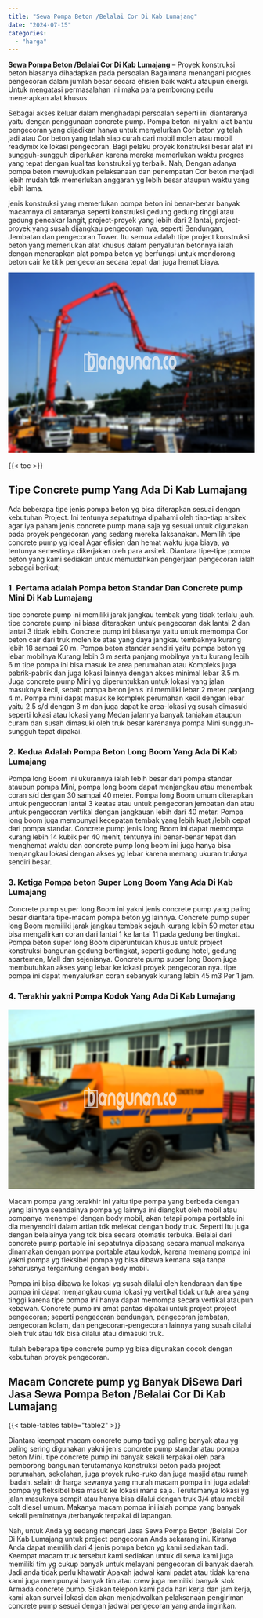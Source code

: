 ```yaml
---
title: "Sewa Pompa Beton /Belalai Cor Di Kab Lumajang"
date: "2024-07-15"
categories: 
  - "harga"
---
```


**Sewa Pompa Beton /Belalai Cor Di Kab Lumajang** – Proyek konstruksi beton biasanya dihadapkan pada persoalan Bagaimana menangani progres pengecoran dalam jumlah besar secara efisien baik waktu ataupun energi. Untuk mengatasi permasalahan ini maka para pemborong perlu menerapkan alat khusus.

Sebagai akses keluar dalam menghadapi persoalan seperti ini diantaranya yaitu dengan penggunaan concrete pump. Pompa beton ini yakni alat bantu pengecoran yang dijadikan hanya untuk menyalurkan Cor beton yg telah jadi atau Cor beton yang telah siap curah dari mobil molen atau mobil readymix ke lokasi pengecoran. Bagi pelaku proyek konstruksi besar alat ini sungguh-sungguh diperlukan karena mereka memerlukan waktu progres yang tepat dengan kualitas konstruksi yg terbaik. Nah, Dengan adanya pompa beton mewujudkan pelaksanaan dan penempatan Cor beton menjadi lebih mudah tdk memerlukan anggaran yg lebih besar ataupun waktu yang lebih lama.

jenis konstruksi yang memerlukan pompa beton ini benar-benar banyak macamnya di antaranya seperti konstruksi gedung gedung tinggi atau gedung pencakar langit, project-proyek yang lebih dari 2 lantai, project-proyek yang susah dijangkau pengecoran nya, seperti Bendungan, Jembatan dan pengecoran Tower. Itu semua adalah tipe project konstruksi beton yang memerlukan alat khusus dalam penyaluran betonnya ialah dengan menerapkan alat pompa beton yg berfungsi untuk mendorong beton cair ke titik pengecoran secara tepat dan juga hemat biaya.

![Sewa Pompa Beton /Belalai Cor Di Kab Lumajang](/images/sewa-concrete-pump-21.png)

{{< toc >}}

## Tipe Concrete pump Yang Ada Di Kab Lumajang

Ada beberapa tipe jenis pompa beton yg bisa diterapkan sesuai dengan kebutuhan Project. Ini tentunya sepatutnya dipahami oleh tiap-tiap arsitek agar iya paham jenis concrete pump mana saja yg sesuai untuk digunakan pada proyek pengecoran yang sedang mereka laksanakan. Memilih tipe concrete pump yg ideal Agar efisien dan hemat waktu juga biaya, ya tentunya semestinya dikerjakan oleh para arsitek. Diantara tipe-tipe pompa beton yang kami sediakan untuk memudahkan pengerjaan pengecoran ialah sebagai berikut;

### 1\. Pertama adalah Pompa beton Standar Dan Concrete pump Mini Di Kab Lumajang

tipe concrete pump ini memiliki jarak jangkau tembak yang tidak terlalu jauh. tipe concrete pump ini biasa diterapkan untuk pengecoran dak lantai 2 dan lantai 3 tidak lebih. Concrete pump ini biasanya yaitu untuk memompa Cor beton cair dari truk molen ke atas yang daya jangkau tembaknya kurang lebih 18 sampai 20 m. Pompa beton standar sendiri yaitu pompa beton yg lebar mobilnya Kurang lebih 3 m serta panjang mobilnya yaitu kurang lebih 6 m tipe pompa ini bisa masuk ke area perumahan atau Kompleks juga pabrik-pabrik dan juga lokasi lainnya dengan akses minimal lebar 3.5 m. Juga concrete pump Mini yg diperuntukkan untuk lokasi yang jalan masuknya kecil, sebab pompa beton jenis ini memiliki lebar 2 meter panjang 4 m. Pompa mini dapat masuk ke komplek perumahan kecil dengan lebar yaitu 2.5 s/d dengan 3 m dan juga dapat ke area-lokasi yg susah dimasuki seperti lokasi atau lokasi yang Medan jalannya banyak tanjakan ataupun curam dan susah dimasuki oleh truk besar karenanya pompa Mini sungguh-sungguh tepat dipakai.

### 2\. Kedua Adalah Pompa Beton Long Boom Yang Ada Di Kab Lumajang

Pompa long Boom ini ukurannya ialah lebih besar dari pompa standar ataupun pompa Mini, pompa long boom dapat menjangkau atau menembak coran s/d dengan 30 sampai 40 meter. Pompa long Boom umum diterapkan untuk pengecoran lantai 3 keatas atau untuk pengecoran jembatan dan atau untuk pengecoran vertikal dengan jangkauan lebih dari 40 meter. Pompa long boom juga mempunyai kecepatan tembak yang lebih kuat /lebih cepat dari pompa standar. Concrete pump jenis long Boom ini dapat memompa kurang lebih 14 kubik per 40 menit, tentunya ini benar-benar tepat dan menghemat waktu dan concrete pump long boom ini juga hanya bisa menjangkau lokasi dengan akses yg lebar karena memang ukuran truknya sendiri besar.

### 3\. Ketiga Pompa beton Super Long Boom Yang Ada Di Kab Lumajang

Concrete pump super long Boom ini yakni jenis concrete pump yang paling besar diantara tipe-macam pompa beton yg lainnya. Concrete pump super long Boom memiliki jarak jangkau tembak sejauh kurang lebih 50 meter atau bisa mengalirkan coran dari lantai 1 ke lantai 11 pada gedung bertingkat. Pompa beton super long Boom diperuntukan khusus untuk project konstruksi bangunan gedung bertingkat, seperti gedung hotel, gedung apartemen, Mall dan sejenisnya. Concrete pump super long Boom juga membutuhkan akses yang lebar ke lokasi proyek pengecoran nya. tipe pompa ini dapat menyalurkan coran sebanyak kurang lebih 45 m3 Per 1 jam.

### 4\. Terakhir yakni Pompa Kodok Yang Ada Di Kab Lumajang

![Sewa Pompa Beton /Belalai Cor Di Kab Lumajang](/images/sewa-concrete-pump-07.png)

Macam pompa yang terakhir ini yaitu tipe pompa yang berbeda dengan yang lainnya seandainya pompa yg lainnya ini diangkut oleh mobil atau pompanya menempel dengan body mobil, akan tetapi pompa portable ini dia menyendiri dalam artian tdk melekat dengan body truk. Seperti Itu juga dengan belalainya yang tdk bisa secara otomatis terbuka. Belalai dari concrete pump portable ini sepatutnya dipasang secara manual makanya dinamakan dengan pompa portable atau kodok, karena memang pompa ini yakni pompa yg fleksibel pompa yg bisa dibawa kemana saja tanpa seharusnya tergantung dengan body mobil.

Pompa ini bisa dibawa ke lokasi yg susah dilalui oleh kendaraan dan tipe pompa ini dapat menjangkau cuma lokasi yg vertikal tidak untuk area yang tinggi karena tipe pompa ini hanya dapat memompa secara vertikal ataupun kebawah. Concrete pump ini amat pantas dipakai untuk project project pengecoran; seperti pengecoran bendungan, pengecoran jembatan, pengecoran kolam, dan pengecoran-pengecoran lainnya yang susah dilalui oleh truk atau tdk bisa dilalui atau dimasuki truk.

Itulah beberapa tipe concrete pump yg bisa digunakan cocok dengan kebutuhan proyek pengecoran.

## Macam Concrete pump yg Banyak DiSewa Dari Jasa Sewa Pompa Beton /Belalai Cor Di Kab Lumajang

{{< table-tables table="table2" >}}

Diantara keempat macam concrete pump tadi yg paling banyak atau yg paling sering digunakan yakni jenis concrete pump standar atau pompa beton Mini. tipe concrete pump ini banyak sekali terpakai oleh para pemborong bangunan terutamanya konstruksi beton pada project perumahan, sekolahan, juga proyek ruko-ruko dan juga masjid atau rumah ibadah. selain dr harga sewanya yang murah macam pompa ini juga adalah pompa yg fleksibel bisa masuk ke lokasi mana saja. Terutamanya lokasi yg jalan masuknya sempit atau hanya bisa dilalui dengan truk 3/4 atau mobil colt diesel umum. Makanya macam pompa ini ialah pompa yang banyak sekali peminatnya /terbanyak terpakai di lapangan.

Nah, untuk Anda yg sedang mencari Jasa Sewa Pompa Beton /Belalai Cor Di Kab Lumajang untuk project pengecoran Anda sekarang ini. Kiranya Anda dapat memilih dari 4 jenis pompa beton yg kami sediakan tadi. Keempat macam truk tersebut kami sediakan untuk di sewa kami juga memiliki tim yg cukup banyak untuk melayani pengecoran di banyak daerah. Jadi anda tidak perlu khawatir Apakah jadwal kami padat atau tidak karena kami juga mempunyai banyak tim atau crew juga memiliki banyak stok Armada concrete pump. Silakan telepon kami pada hari kerja dan jam kerja, kami akan survei lokasi dan akan menjadwalkan pelaksanaan pengiriman concrete pump sesuai dengan jadwal pengecoran yang anda inginkan.
